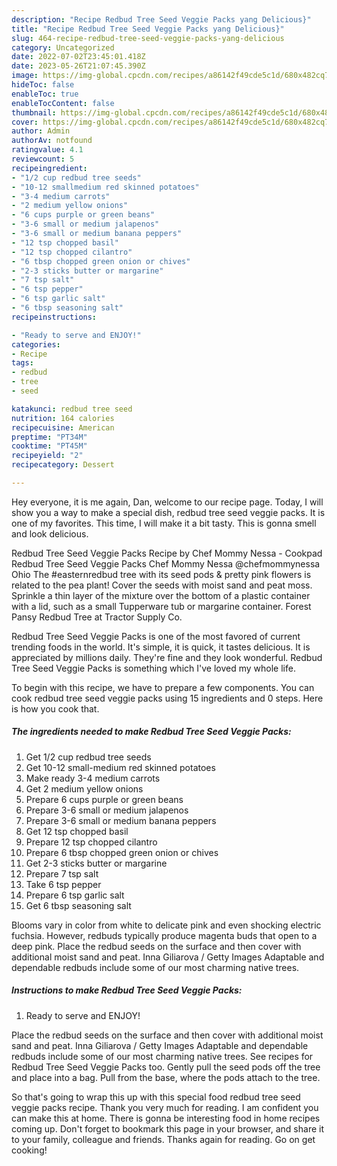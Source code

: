 ```yaml
---
description: "Recipe Redbud Tree Seed Veggie Packs yang Delicious}"
title: "Recipe Redbud Tree Seed Veggie Packs yang Delicious}"
slug: 464-recipe-redbud-tree-seed-veggie-packs-yang-delicious
category: Uncategorized
date: 2022-07-02T23:45:01.418Z
date: 2023-05-26T21:07:45.390Z
image: https://img-global.cpcdn.com/recipes/a86142f49cde5c1d/680x482cq70/redbud-tree-seed-veggie-packs-recipe-main-photo.jpg
hideToc: false
enableToc: true
enableTocContent: false
thumbnail: https://img-global.cpcdn.com/recipes/a86142f49cde5c1d/680x482cq70/redbud-tree-seed-veggie-packs-recipe-main-photo.jpg
cover: https://img-global.cpcdn.com/recipes/a86142f49cde5c1d/680x482cq70/redbud-tree-seed-veggie-packs-recipe-main-photo.jpg
author: Admin
authorAv: notfound
ratingvalue: 4.1
reviewcount: 5
recipeingredient:
- "1/2 cup redbud tree seeds"
- "10-12 smallmedium red skinned potatoes"
- "3-4 medium carrots"
- "2 medium yellow onions"
- "6 cups purple or green beans"
- "3-6 small or medium jalapenos"
- "3-6 small or medium banana peppers"
- "12 tsp chopped basil"
- "12 tsp chopped cilantro"
- "6 tbsp chopped green onion or chives"
- "2-3 sticks butter or margarine"
- "7 tsp salt"
- "6 tsp pepper"
- "6 tsp garlic salt"
- "6 tbsp seasoning salt"
recipeinstructions:

- "Ready to serve and ENJOY!"
categories:
- Recipe
tags:
- redbud
- tree
- seed

katakunci: redbud tree seed 
nutrition: 164 calories
recipecuisine: American
preptime: "PT34M"
cooktime: "PT45M"
recipeyield: "2"
recipecategory: Dessert

---
```



Hey everyone, it is me again, Dan, welcome to our recipe page. Today, I will show you a way to make a special dish, redbud tree seed veggie packs. It is one of my favorites. This time, I will make it a bit tasty. This is gonna smell and look delicious.

Redbud Tree Seed Veggie Packs Recipe by Chef Mommy Nessa - Cookpad Redbud Tree Seed Veggie Packs Chef Mommy Nessa @chefmommynessa Ohio The #easternredbud tree with its seed pods &amp; pretty pink flowers is related to the pea plant! Cover the seeds with moist sand and peat moss. Sprinkle a thin layer of the mixture over the bottom of a plastic container with a lid, such as a small Tupperware tub or margarine container. Forest Pansy Redbud Tree at Tractor Supply Co.

Redbud Tree Seed Veggie Packs is one of the most favored of current trending foods in the world. It's simple, it is quick, it tastes delicious. It is appreciated by millions daily. They're fine and they look wonderful. Redbud Tree Seed Veggie Packs is something which I've loved my whole life.


To begin with this recipe, we have to prepare a few components. You can cook redbud tree seed veggie packs using 15 ingredients and 0 steps. Here is how you cook that.

<!--inarticleads1-->

##### The ingredients needed to make Redbud Tree Seed Veggie Packs:

1. Get 1/2 cup redbud tree seeds
1. Get 10-12 small-medium red skinned potatoes
1. Make ready 3-4 medium carrots
1. Get 2 medium yellow onions
1. Prepare 6 cups purple or green beans
1. Prepare 3-6 small or medium jalapenos
1. Prepare 3-6 small or medium banana peppers
1. Get 12 tsp chopped basil
1. Prepare 12 tsp chopped cilantro
1. Prepare 6 tbsp chopped green onion or chives
1. Get 2-3 sticks butter or margarine
1. Prepare 7 tsp salt
1. Take 6 tsp pepper
1. Prepare 6 tsp garlic salt
1. Get 6 tbsp seasoning salt


Blooms vary in color from white to delicate pink and even shocking electric fuchsia. However, redbuds typically produce magenta buds that open to a deep pink. Place the redbud seeds on the surface and then cover with additional moist sand and peat. Inna Giliarova / Getty Images Adaptable and dependable redbuds include some of our most charming native trees. 

<!--inarticleads2-->

##### Instructions to make Redbud Tree Seed Veggie Packs:


1. Ready to serve and ENJOY!

Place the redbud seeds on the surface and then cover with additional moist sand and peat. Inna Giliarova / Getty Images Adaptable and dependable redbuds include some of our most charming native trees. See recipes for Redbud Tree Seed Veggie Packs too. Gently pull the seed pods off the tree and place into a bag. Pull from the base, where the pods attach to the tree. 

So that's going to wrap this up with this special food redbud tree seed veggie packs recipe. Thank you very much for reading. I am confident you can make this at home. There is gonna be interesting food in home recipes coming up. Don't forget to bookmark this page in your browser, and share it to your family, colleague and friends. Thanks again for reading. Go on get cooking!
